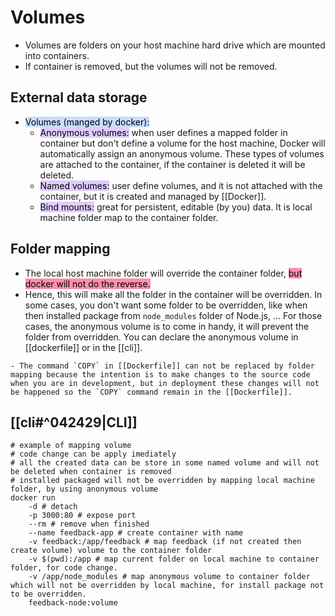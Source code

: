 # Volumes
- Volumes are folders on your host machine hard drive which are mounted into containers.
- If container is removed, but the volumes will not be removed.
## External data storage
- <mark style="background: #ADCCFFA6;">Volumes (manged by docker):</mark>
	- <mark style="background: #D2B3FFA6;">Anonymous volumes:</mark> when user defines a mapped folder in container but don't define a volume for the host machine, Docker will automatically assign an anonymous volume. These types of volumes are attached to the container, if the container is deleted it will be deleted.
	- <mark style="background: #D2B3FFA6;">Named volumes:</mark> user define volumes, and it is not attached with the container, but it is created and managed by [[Docker]].
	- <mark style="background: #D2B3FFA6;">Bind mounts:</mark> great for persistent, editable (by you) data. It is local machine folder map to the container folder.
## Folder mapping
- The local host machine folder will override the container folder, <mark style="background: #FF5582A6;">but docker will not do the reverse.</mark>
- Hence, this will make all the folder in the container will be overridden. In some cases, you don't want some folder to be overridden, like when then installed package from `node_modules` folder of Node.js, ... For those cases, the anonymous volume is to come in handy, it will prevent the folder from overridden. You can declare the anonymous volume in [[dockerfile]] or in the [[cli]].
```ad-note
- The command `COPY` in [[Dockerfile]] can not be replaced by folder mapping because the intention is to make changes to the source code when you are in development, but in deployment these changes will not be happened so the `COPY` command remain in the [[Dockerfile]].
```
## [[cli#^042429|CLI]]
```shell
# example of mapping volume
# code change can be apply imediately
# all the created data can be store in some named volume and will not be deleted when container is removed
# installed packaged will not be overridden by mapping local machine folder, by using anonymous volume
docker run
	-d # detach
	-p 3000:80 # expose port
	--rm # remove when finished
	--name feedback-app # create container with name
	-v feedback:/app/feedback # map feedback (if not created then create volume) volume to the container folder
	-v $(pwd):/app # map current folder on local machine to container folder, for code change.
	-v /app/node_modules # map anonymous volume to container folder which will not be overridden by local machine, for install package not to be overridden.
	feedback-node:volume
```


